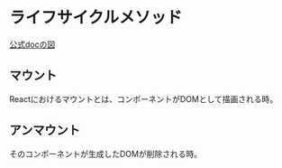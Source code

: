 # ライフサイクルメソッド
[公式docの図](https://projects.wojtekmaj.pl/react-lifecycle-methods-diagram/)

## マウント
Reactにおけるマウントとは、コンポーネントがDOMとして描画される時。

## アンマウント
そのコンポーネントが生成したDOMが削除される時。